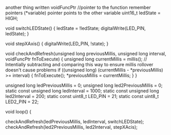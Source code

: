 another thing written
voidFuncPtr //pointer to the function
remember pointers (*variable) pointer points to the other variable 
uint16_t ledState = HIGH;
 
void switchLEDState() {
  ledState = !ledState;
  digitalWrite(LED_PIN, ledState);
}
 
void stepXAxis() {
  digitalWrite(LED_PIN, !state);
}
 
void checkAndRefresh(unsigned long previousMillis, unsigned long interval, voidFuncPtr fnToExecute) {
  unsigned long currentMillis = millis();
  // Intentially subtracting and comparing this way to ensure millis rollover doesn't cause problems
  if ((unsigned long) (currentMillis - *previousMillis) >= interval) {
    fnToExecute();
    *previousMillis = currentMillis;
  }
}
 
unsigned long ledPreviousMillis = 0;
unsigned long led2PreviousMillis = 0;
static const unsigned long ledInterval = 1000;
static const unsigned long led2Interval = 200;
static const uint8_t LED_PIN = 21;
static const uint8_t LED2_PIN = 22;
 
void loop() {
 
  checkAndRefresh(ledPreviousMillis, ledInterval, switchLEDState);
  checkAndRefresh(led2PreviousMillis, led2Interval, stepXAcis);